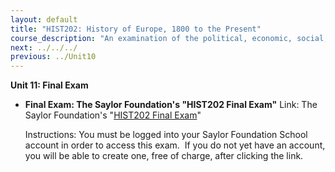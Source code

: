 ```yaml
---
layout: default
title: "HIST202: History of Europe, 1800 to the Present"
course_description: "An examination of the political, economic, social, religious, and intellectual history of Europe, from the Middle Ages to the 18th century revolutions, with particular emphasis on primary-source interpretation."
next: ../../../
previous: ../Unit10
---
```

**Unit 11: Final Exam** <span id="11"></span> 
-   **Final Exam: The Saylor Foundation's "HIST202 Final Exam"**
    Link: The Saylor Foundation's "[HIST202 Final
    Exam](http://school.saylor.org/mod/quiz/view.php?id=107)"  
      
     Instructions: You must be logged into your Saylor Foundation School
    account in order to access this <span class="il">exam</span>.  If
    you do not yet have an account, you will be able to create one, free
    of charge, after clicking the link.


